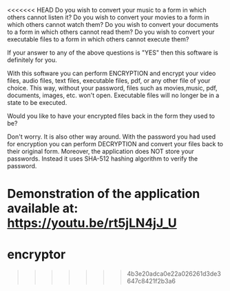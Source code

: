<<<<<<< HEAD
Do you wish to convert your music to a form in which others cannot listen it? 
Do you wish to convert your movies to a form in which others cannot watch them? 
Do you wish to convert your documents to a form in which others cannot read them? 
Do you wish to convert your executable files to a form in which others cannot execute them?

If your answer to any of the above questions is  "YES"  then this software is definitely for you. 

With this software you can perform ENCRYPTION and encrypt your video files, audio files, text files, executable files, pdf, or any other file of your choice. 
This way, without your password, files such as movies,music, pdf, documents, images, etc. won't open. Executable files will no longer be in a state to be executed. 

Would you like to have your encrypted files back in the form they used to be?

Don't worry. It is also other way around. With the password you had used for encryption you can perform DECRYPTION and convert your files back to their original form.
Moreover, the application does NOT store your passwords.  Instead it uses SHA-512 hashing algorithm to verify the password.

Demonstration of the application available at: https://youtu.be/rt5jLN4jJ_U
=======
# encryptor
>>>>>>> 4b3e20adca0e22a026261d3de3647c8421f2b3a6
